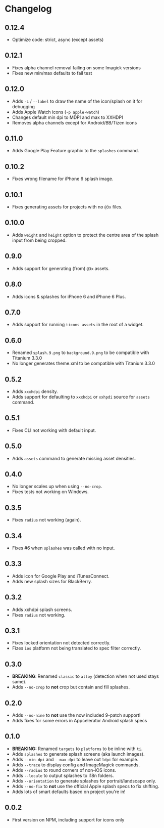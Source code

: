 # Changelog

## 0.12.4
- Optimize code: strict, async (except assets)

## 0.12.1
- Fixes alpha channel removal failing on some Imagick versions
- Fixes new min/max defaults to fail test

## 0.12.0
- Adds `-L` / `--label` to draw the name of the icon/splash on it for debugging
- Adds Apple Watch icons (`-p apple-watch`)
- Changes default min dpi to MDPI and max to XXHDPI
- Removes alpha channels except for Android/BB/Tizen icons

## 0.11.0
- Adds Google Play Feature graphic to the `splashes` command.

## 0.10.2
- Fixes wrong filename for iPhone 6 splash image.

## 0.10.1
- Fixes generating assets for projects with no `@3x` files.

## 0.10.0
- Adds `weight` and `height` option to protect the centre area of the splash input from being cropped.

## 0.9.0
- Adds support for generating (from) `@3x` assets.

## 0.8.0
- Adds icons & splashes for iPhone 6 and iPhone 6 Plus.

## 0.7.0
- Adds support for running `ticons assets` in the root of a widget.

## 0.6.0
- Renamed `splash.9.png` to `background.9.png` to be compatible with Titanium 3.3.0
- No longer generates theme.xml to be compatible with Titanium 3.3.0

## 0.5.2
- Adds `xxxhdpi` density.
- Adds support for defaulting to `xxxhdpi` or `xxhpdi` source for `assets` command.

## 0.5.1
- Fixes CLI not working with default input.

## 0.5.0
- Adds `assets` command to generate missing asset densities.

## 0.4.0
- No longer scales up when using `--no-crop`.
- Fixes tests not working on Windows.

## 0.3.5
- Fixes `radius` not working (again).

## 0.3.4
- Fixes #6 when `splashes` was called with no input.

## 0.3.3
- Adds icon for Google Play and iTunesConnect.
- Adds new splash sizes for BlackBerry.

## 0.3.2
- Adds xxhdpi splash screens.
- Fixes `radius` not working.

## 0.3.1
- Fixes locked orientation not detected correctly.
- Fizes `ios` platform not being translated to spec filter correctly.

## 0.3.0
- **BREAKING**: Renamed `classic` to `alloy` (detection when not used stays same).
- Adds `--no-crop` to **not** crop but contain and fill splashes.

## 0.2.0
- Adds `--no-nine` to **not** use the now included 9-patch support!
- Adds fixes for some errors in Appcelerator Android splash specs

## 0.1.0
- **BREAKING:** Renamed `targets` to `platforms` to be inline with `ti`.
- Adds `splashes` to generate splash screens (aka launch images).
- Adds `--min-dpi` and `--max-dpi` to leave out `ldpi` for example.
- Adds `--trace` to display config and ImageMagick commands.
- Adds `--radius` to round corners of non-iOS icons.
- Adds `--locale` to output splashes to i18n folders.
- Adds `--orientation` to generate splashes for portrait/landscape only.
- Adds `--no-fix` to **not** use the official Apple splash specs to fix shifting.
- Adds lots of smart defaults based on project you're in!

## 0.0.2
- First version on NPM, including support for icons only